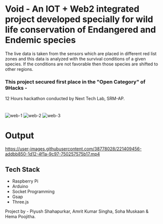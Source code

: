 # Void - An IOT + Web2 integrated project developed specially for wild life conservation of Endangered and Endemic species


The live data is  taken from the sensors which are placed in different red list zones and this data is analyzed with the survival conditions of a given species. If the conditions are not favorable then those species are shifted to other regions.

### This project secured first place in the "Open Category" of 9Hacks -
12 Hours hackathon conducted by Next Tech Lab, SRM-AP.

#

![web-1](https://user-images.githubusercontent.com/38778028/221409413-2caec32f-64d4-4d14-a864-f780c28a4d9a.png)
![web-2](https://user-images.githubusercontent.com/38778028/221409422-b0872248-2245-4e87-84d3-e1a29b640731.png)
![web-3](https://user-images.githubusercontent.com/38778028/221409426-46c53cdb-6522-4abb-ba05-844e1ed10fb4.png)


# Output
https://user-images.githubusercontent.com/38778028/221409456-addbb850-1d12-4f1a-9c97-750257575b17.mp4


## Tech Stack
* Raspberry Pi
* Arduino
* Socket Programming
* Gsap
* Three.js

Project by - 
Piyush Shahapurkar,
Amrit Kumar Singha,
Soha Muskaan &
Hema Poojitha.

